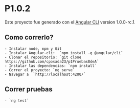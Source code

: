 # P1.0.2

Este proyecto fue generado con el  [Angular CLI](https://github.com/angular/angular-cli) version 1.0.0-rc.1.

## Como correrlo?
    - Instalar node, npm y Git
    - Instalar Angular-cli:  `npm install -g @angular/cli`
    - Clonar el repositorio: `git clone https://github.com/cposada23/p1PruebasUdeA`
    - Instalar las dependencias: `npm install`
    - Correr el proyecto: `ng serve`
    - Navegar a  `http://localhost:4200/`

## Correr pruebas
    - `ng test`
